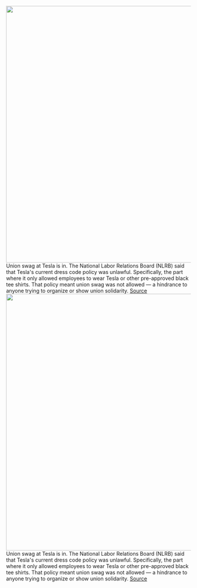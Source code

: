 <img src='https://cdn.vox-cdn.com/thumbor/owgDf_eJ4vyVMoEVlHBTcCmN0Yg=/0x0:2040x1360/1200x800/filters:focal(857x517:1183x843)/cdn.vox-cdn.com/uploads/chorus_image/image/71299647/sokane_181116_3101_fremont_0066.0.jpg' width='700px' /><br/>
Union swag at Tesla is in. The National Labor Relations Board (NLRB) said that Tesla's current dress code policy was unlawful. Specifically, the part where it only allowed employees to wear Tesla or other pre-approved black tee shirts. That policy meant union swag was not allowed — a hindrance to anyone trying to organize or show union solidarity.
<a href='https://www.theverge.com/2022/8/29/23327765/tesla-nlrb-ruling-union-busting-black-shirt-policy'> Source <a/><img src='https://cdn.vox-cdn.com/thumbor/owgDf_eJ4vyVMoEVlHBTcCmN0Yg=/0x0:2040x1360/1200x800/filters:focal(857x517:1183x843)/cdn.vox-cdn.com/uploads/chorus_image/image/71299647/sokane_181116_3101_fremont_0066.0.jpg' width='700px' /><br/>
Union swag at Tesla is in. The National Labor Relations Board (NLRB) said that Tesla's current dress code policy was unlawful. Specifically, the part where it only allowed employees to wear Tesla or other pre-approved black tee shirts. That policy meant union swag was not allowed — a hindrance to anyone trying to organize or show union solidarity.
<a href='https://www.theverge.com/2022/8/29/23327765/tesla-nlrb-ruling-union-busting-black-shirt-policy'> Source <a/>